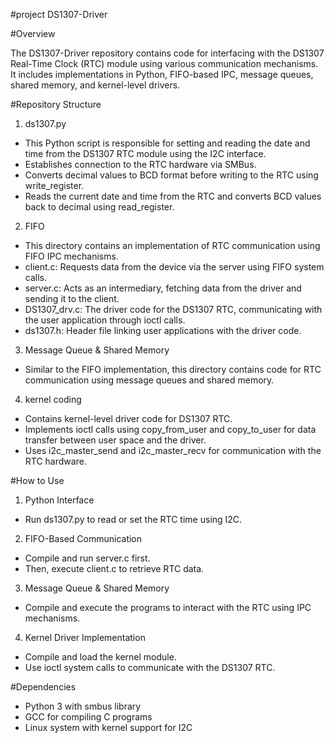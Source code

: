 #project
DS1307-Driver

#Overview

The DS1307-Driver repository contains code for interfacing with the DS1307 Real-Time Clock (RTC) module using various communication mechanisms. It includes implementations in Python, FIFO-based IPC, message queues, shared memory, and kernel-level drivers.

#Repository Structure

1. ds1307.py

- This Python script is responsible for setting and reading the date and time from the DS1307 RTC module using the I2C interface.
- Establishes connection to the RTC hardware via SMBus.
- Converts decimal values to BCD format before writing to the RTC using write_register.
- Reads the current date and time from the RTC and converts BCD values back to decimal using read_register.

2. FIFO

- This directory contains an implementation of RTC communication using FIFO IPC mechanisms.
- client.c: Requests data from the device via the server using FIFO system calls.
- server.c: Acts as an intermediary, fetching data from the driver and sending it to the client.
- DS1307_drv.c: The driver code for the DS1307 RTC, communicating with the user application through ioctl calls.
- ds1307.h: Header file linking user applications with the driver code.

3. Message Queue & Shared Memory

- Similar to the FIFO implementation, this directory contains code for RTC communication using message queues and shared memory.

4. kernel coding

- Contains kernel-level driver code for DS1307 RTC.
- Implements ioctl calls using copy_from_user and copy_to_user for data transfer between user space and the driver.
- Uses i2c_master_send and i2c_master_recv for communication with the RTC hardware.

#How to Use

1. Python Interface
- Run ds1307.py to read or set the RTC time using I2C.

2. FIFO-Based Communication 
- Compile and run server.c first.
- Then, execute client.c to retrieve RTC data.

3. Message Queue & Shared Memory
- Compile and execute the programs to interact with the RTC using IPC mechanisms.

4. Kernel Driver Implementation
- Compile and load the kernel module.
- Use ioctl system calls to communicate with the DS1307 RTC.

#Dependencies
- Python 3 with smbus library
- GCC for compiling C programs
- Linux system with kernel support for I2C
